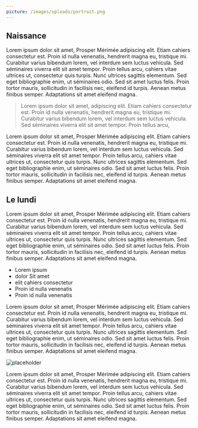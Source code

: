 ```yaml
---
picture: /images/uploads/portrait.png
---
```

## Naissance

Lorem ipsum dolor sit amet, Prosper Mérimée adipiscing elit. Etiam cahiers consectetur est. Proin id nulla venenatis, hendrerit magna eu, tristique mi. Curabitur varius bibendum lorem, vel interdum sem luctus vehicula. Sed séminaires viverra elit sit amet tempor. Proin tellus arcu, cahiers vitae ultrices ut, consectetur quis turpis. Nunc ultrices sagittis elementum. Sed eget bibliographie enim, ut séminaires odio. Sed sit amet luctus felis. Proin tortor mauris, sollicitudin in facilisis nec, eleifend id turpis. Aenean metus finibus semper. Adaptations sit amet eleifend magna.

> Lorem ipsum dolor sit amet, adipiscing elit. Etiam cahiers consectetur est. Proin id nulla venenatis, hendrerit magna eu, tristique mi. Curabitur varius bibendum lorem, vel interdum sem luctus vehicula. Sed séminaires viverra elit sit amet tempor. Proin tellus arcu, 

Lorem ipsum dolor sit amet, Prosper Mérimée adipiscing elit. Etiam cahiers consectetur est. Proin id nulla venenatis, hendrerit magna eu, tristique mi. Curabitur varius bibendum lorem, vel interdum sem luctus vehicula. Sed séminaires viverra elit sit amet tempor. Proin tellus arcu, cahiers vitae ultrices ut, consectetur quis turpis. Nunc ultrices sagittis elementum. Sed eget bibliographie enim, ut séminaires odio. Sed sit amet luctus felis. Proin tortor mauris, sollicitudin in facilisis nec, eleifend id turpis. Aenean metus finibus semper. Adaptations sit amet eleifend magna.

## Le lundi

Lorem ipsum dolor sit amet, Prosper Mérimée adipiscing elit. Etiam cahiers consectetur est. Proin id nulla venenatis, hendrerit magna eu, tristique mi. Curabitur varius bibendum lorem, vel interdum sem luctus vehicula. Sed séminaires viverra elit sit amet tempor. Proin tellus arcu, cahiers vitae ultrices ut, consectetur quis turpis. Nunc ultrices sagittis elementum. Sed eget bibliographie enim, ut séminaires odio. Sed sit amet luctus felis. Proin tortor mauris, sollicitudin in facilisis nec, eleifend id turpis. Aenean metus finibus semper. Adaptations sit amet eleifend magna.

* Lorem ipsum 
* dolor Sit amet  
* elit cahiers consectetur
* Proin id nulla venenatis
* Proin id nulla venenatis

Lorem ipsum dolor sit amet, Prosper Mérimée adipiscing elit. Etiam cahiers consectetur est. Proin id nulla venenatis, hendrerit magna eu, tristique mi. Curabitur varius bibendum lorem, vel interdum sem luctus vehicula. Sed séminaires viverra elit sit amet tempor. Proin tellus arcu, cahiers vitae ultrices ut, consectetur quis turpis. Nunc ultrices sagittis elementum. Sed eget bibliographie enim, ut séminaires odio. Sed sit amet luctus felis. Proin tortor mauris, sollicitudin in facilisis nec, eleifend id turpis. Aenean metus finibus semper. Adaptations sit amet eleifend magna.

![placeholder](/images/uploads/imgplaceholder.png "Image vide")

Lorem ipsum dolor sit amet, Prosper Mérimée adipiscing elit. Etiam cahiers consectetur est. Proin id nulla venenatis, hendrerit magna eu, tristique mi. Curabitur varius bibendum lorem, vel interdum sem luctus vehicula. Sed séminaires viverra elit sit amet tempor. Proin tellus arcu, cahiers vitae ultrices ut, consectetur quis turpis. Nunc ultrices sagittis elementum. Sed eget bibliographie enim, ut séminaires odio. Sed sit amet luctus felis. Proin tortor mauris, sollicitudin in facilisis nec, eleifend id turpis. Aenean metus finibus semper. Adaptations sit amet eleifend magna.